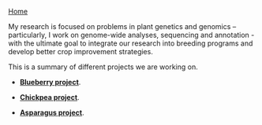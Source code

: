 [Home](../index.html)  
  
My research is focused on problems in plant genetics and genomics – particularly, I work on genome-wide analyses, sequencing and annotation - with the ultimate goal to integrate our research into breeding programs and develop better crop improvement strategies. 

This is a summary of different projects we are working on.

  * **[Blueberry project](https://jdieramon.github.io/BlueberryProject/)**.

  * **[Chickpea project](https://jdieramon.github.io/ChickpeaProject/)**.

  * **[Asparagus project](https://jdieramon.github.io/AsparagusProject/)**. 
    
    <br>
 
